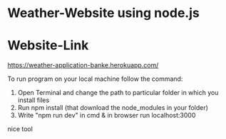 # Weather-Website using node.js

# Website-Link
  https://weather-application-banke.herokuapp.com/
  
To run program on your local machine follow the command:
1. Open Terminal and change the path to particular folder in which you install files
2. Run npm install (that download the node_modules in your folder)
3. Write "npm run dev" in cmd & in browser run localhost:3000

nice tool


